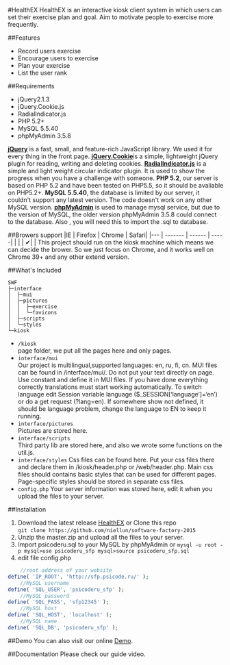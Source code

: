 #HealthEX
HealthEX is an interactive kiosk client system in which users can set their exercise plan and goal. Aim to motivate people to exercise more frequently.

##Features
* Record users exercise 
* Encourage users to exercise
* Plan your exercise
* List the user rank

##Requirements
* jQuery2.1.3  
* jQuery.Cookie.js
* RadialIndicator.js
* PHP 5.2+
* MySQL 5.5.40
* phpMyAdmin 3.5.8

[**jQuery**](https://jquery.com/) is a fast, small, and feature-rich JavaScript library. We used it for every thing in the front page.
[**jQuery.Cookie**](https://plugins.jquery.com/cookie/)is a simple, lightweight jQuery plugin for reading, writing and deleting cookies. 
[**RadialIndicator.js**](http://ignitersworld.com/lab/radialIndicator.html) is a simple and light weight circular indicator plugin. It is used to show the progress when you have a challenge with someone.
**PHP 5.2**, our server is based on PHP 5.2 and have been tested on PHP5.5, so it should be avaliable on PHP5.2+. 
**MySQL 5.5.40**, the database is limited by our server, it couldn't support any latest version. The code doesn't work on any other MySQL version.
[**phpMyAdmin**](http://sourceforge.net/projects/phpmyadmin/files/phpMyAdmin/3.5.8/) is used to manage mysql service, but due to the version of MySQL, the older version phpMyAdmin 3.5.8 could connect to the database. Also , you will need this to import the .sql to database.

##Browers support
|IE  | Firefox | Chrome | Safari|
|--- | ------- | ------ | -----|
| 	|		|  		✔| |
This project should run on the kiosk machine which means we can decide the brower. So we just focus on Chrome, and it works well on Chrome 39+ and any other extend version. 

##What's Included
```
SWF
├─interface
│  ├─mui
│  ├─pictures 
│  │  ├─exercise
│  │  └─favicons          
│  ├─scripts 
│  └─styles     
└─kiosk
```
* `/kiosk` 				
page folder, we put all the pages here and only pages. 
* `interface/mui` 		
Our project is multilingual,supported languages: en, ru, fi, cn. MUI files can be found in /interface/mui/. Do not put your text directly on page. Use constant and define it in MUI files. If you have done everything correctly translations must start working automatically. To switch language edit Session variable language ($_SESSION[‘language’]=‘en’) or do a get request (<URI>?lang=en). If somewhere show not defined, it should be language problem, change the language to EN to keep it running.
* `interface/pictures`	
Pictures are stored here.
* `interface/scripts`	
Third party lib are stored here, and also we wrote some functions on the util.js.
* `interface/styles`
Css files can be found here. Put your css files there and declare them in /kiosk/header.php or /web/header.php. Main css files should contains basic styles that can be used for different pages. Page-specific styles should be stored in separate css files.
* `config.php`
Your server information was stored here, edit it when you upload the files to your server.

##Installation
1. Download the latest release [HealthEX](https://github.com/niellun/software-factory-2015/archive/master.zip)  or Clone this repo  
`git clone https://github.com/niellun/software-factory-2015`
2. Unzip the master.zip and upload all the files to your server.
3. Import psicoderu.sql to your MySQL by phpMyAdmin or 
	`mysql -u root -p
	 mysql>use psicoderu_sfp
	 mysql>source psicoderu_sfp.sql`
4. edit file config.php
```php
	//root address of your website
define( 'IP_ROOT', 'http://sfp.psicode.ru/' ); 
	//MySQL username
define( 'SQL_USER', 'psicoderu_sfp' );	
	//MySQL password
define( 'SQL_PASS', 'sfp12345' );
	//MySQL host
define( 'SQL_HOST', 'localhost' );
	//MySQL name
define( 'SQL_DB', 'psicoderu_sfp' );
```

##Demo
You can also visit our online [Demo](http://sfp.psicode.ru/kiosk/login.php).

##Documentation
Please check our guide video.




